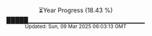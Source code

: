 <p align="center">
⏳Year Progress (18.43 %)<br>
█████▁▁▁▁▁▁▁▁▁▁▁▁▁▁▁▁▁▁▁▁▁▁▁▁▁ <br>
<sub>Updated: Sun, 09 Mar 2025 06:03:13 GMT</sub>
</p>

